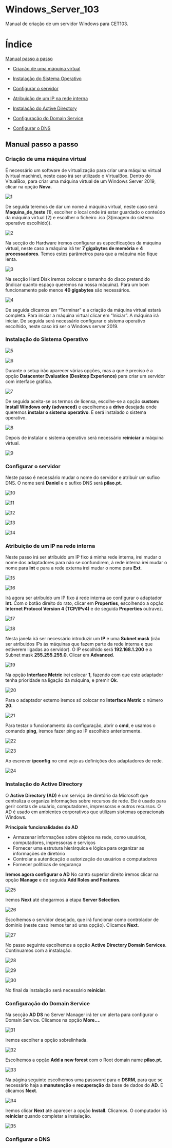 # Windows_Server_103
Manual de criação de um servidor Windows para CET103.
# Índice
[Manual passo a passo](#manual-passo-a-passo)

- [Criação de uma máquina virtual](#criação-de-uma-máquina-virtual)

- [Instalação do Sistema Operativo](#instalação-do-sistema-operativo)

- [Configurar o servidor](#configurar-o-servidor)

- [Atribuição de um IP na rede interna](#atribuição-de-um-ip-na-rede-interna)

- [Instalação do Active Directory](#instalação-do-active-directory)

- [Configuração do Domain Service](#configuração-do-domain-service)

- [Configurar o DNS](#configurar-o-dns)

## Manual passo a passo
### Criação de uma máquina virtual
É necessário um software de virtualização para criar uma máquina virtual (virtual machine), neste caso irá ser utilizado o VirtualBox.
Dentro do VitualBox, para criar uma máquina virtual de um Windows Server 2019, clicar na opção **Nova**.

![1](https://github.com/user-attachments/assets/f40f3819-7004-4148-88dc-5de90f4ec8a5)

De seguida teremos de dar um nome á máquina virtual, neste caso será **Maquina_de_teste** (1), escolher o local onde irá estar guardado o conteúdo da máquina virtual (2) e escolher o ficheiro .iso (3(imagem do sistema operativo escolhido)).

![2](https://github.com/user-attachments/assets/f4a731ac-4c74-454c-bc79-747efa0f25d0)

Na secção do Hardware iremos configurar as especificações da máquina virtual, neste caso a máquina irá ter **7 gigabytes de memória** e **4 processadores**. Temos estes parâmetros para que a máquina não fique lenta.

![3](https://github.com/user-attachments/assets/e149f818-20b6-4740-93a4-35f699444995)

Na secção Hard Disk iremos colocar o tamanho do disco pretendido (indicar quanto espaço queremos na nossa máquina). Para um bom funcionamento pelo menos **40 gigabytes** são necessários.

![4](https://github.com/user-attachments/assets/a3d36591-a80d-4adb-a226-a2cca9193a3b)

De seguida clicamos em “Terminar” e a criação da máquina virtual estará completa.
Para iniciar a máquina virtual clicar em “Iniciar”. A máquina irá iniciar.
De seguida será necessário configurar o sistema operativo escolhido, neste caso irá ser o Windows server 2019.

### Instalação do Sistema Operativo

![5](https://github.com/user-attachments/assets/5a7485cc-a5c5-4e4b-a0e4-7ff99b9f3d53)

![6](https://github.com/user-attachments/assets/a4556d2d-5ca4-44b2-a995-8cad3fe4cbdf)

Durante o setup irão aparecer várias opções, mas a que é preciso é a opção **Datacenter Evaluation (Desktop Experience)** para criar um servidor com interface gráfica.

![7](https://github.com/user-attachments/assets/4c39ec05-0a30-4b04-99ca-a912e903d957)

De seguida aceita-se os termos de licensa, escolhe-se a opção **custom: Install Windows only (advanced)** e escolhemos a **drive** desejada onde queremos **instalar o sistema operativo**. E será instalado o sistema operativo.

![8](https://github.com/user-attachments/assets/be731e0d-1ee3-4016-8c4c-f0ab6f25670e)

Depois de instalar o sistema operativo será necessário **reiniciar** a máquina virtual.

![9](https://github.com/user-attachments/assets/4718da7e-069d-4468-8e5a-4a84d2c1955b)

### Configurar o servidor

Neste passo é necessário mudar o nome do servidor e atribuir um sufixo DNS.
O nome será **Daniel** e o sufixo DNS será **pilao.pt**.

![10](https://github.com/user-attachments/assets/216589ba-c71c-43c9-84f6-2176b58775a4)

![11](https://github.com/user-attachments/assets/75e7985e-9c61-40c7-acef-735303f114f7)

![12](https://github.com/user-attachments/assets/1065b87b-397c-4610-b9ff-5fd25c2ca337)

![13](https://github.com/user-attachments/assets/6bad2a71-018b-43ac-8808-40f6c1a3b393)

![14](https://github.com/user-attachments/assets/ee0f850e-ae2f-429b-83bb-ff38233224d2)

### Atribuição de um IP na rede interna

Neste passo irá ser atribuído um IP fixo á minha rede interna, irei mudar o nome dos adaptadores para não se confundirem, á rede interna irei mudar o nome para **Int** e para a rede externa irei mudar o nome para **Ext**.

![15](https://github.com/user-attachments/assets/a3e838af-cd4c-40c5-9adb-b462e8bdcf41)

![16](https://github.com/user-attachments/assets/1c2f7a57-a302-40e3-8792-ac19b0f457a3)

Irá agora ser atribuído um IP fixo á rede interna ao configurar o adaptador **Int**.
Com o botão direito do rato, clicar em **Properties**, escolhendo a opção **Internet Protocol Version 4 (TCP/IPv4)** e de seguida **Properties** outravez.

![17](https://github.com/user-attachments/assets/f3689f2a-66ac-4ee2-a88a-f8fe17821a2a)

![18](https://github.com/user-attachments/assets/19f663e5-e9ad-4724-b9e3-bf4f1aa285be)

Nesta janela irá ser necessário introduzir um **IP** e uma **Subnet mask** (irão ser atribuidos IPs ás máquinas que fazem parte da rede interna e que estiverem ligadas ao servidor).
O IP escolhido será **192.168.1.200** e a Subnet mask **255.255.255.0**. Clicar em **Advanced**.

![19](https://github.com/user-attachments/assets/2ef73984-f03e-4dc7-b855-7d32c1a65af4)

Na opção **Interface Metric** irei colocar **1**, fazendo com que este adaptador tenha prioridade na ligação da máquina, e premir **Ok**.

![20](https://github.com/user-attachments/assets/ee1092de-755f-42fb-9a44-a492cca3be13)

Para o adaptador externo iremos só colocar no **Interface Metric** o número **20**.

![21](https://github.com/user-attachments/assets/38c5061f-32a8-4c1b-a826-229942e40e0c)

Para testar o funcionamento da configuração, abrir o **cmd**, e usamos o comando **ping**, iremos fazer ping ao IP escolhido anteriormente.

![22](https://github.com/user-attachments/assets/6f8be303-8a6a-439b-9f5f-49be19599818)

![23](https://github.com/user-attachments/assets/4d244562-0dcb-4e07-aa6a-c19bb4b15b50)

Ao escrever **ipconfig** no cmd vejo as definições dos adaptadores de rede.

![24](https://github.com/user-attachments/assets/ecaeaed8-1730-42af-946c-a665d8a65cdb)

### Instalação do Active Directory

O **Active Directory (AD)** é um serviço de diretório da Microsoft que centraliza e organiza informações sobre recursos de rede. Ele é usado para gerir contas de usuário, computadores, impressoras e outros recursos. 
O AD é usado em ambientes corporativos que utilizam sistemas operacionais Windows. 

**Principais funcionalidades do AD**
- Armazenar informações sobre objetos na rede, como usuários, computadores, impressoras e serviços
- Fornecer uma estrutura hierárquica e lógica para organizar as informações de diretório
- Controlar a autenticação e autorização de usuários e computadores
- Fornecer políticas de segurança

**Iremos agora configurar o AD**
No canto superior direito iremos clicar na opção **Manage** e de seguida **Add Roles and Features**.

![25](https://github.com/user-attachments/assets/24949837-75dd-40e0-8a60-01aa546b3298)

Iremos **Next** até chegarmos á etapa **Server Selection**.

![26](https://github.com/user-attachments/assets/cbb98f06-ec80-4667-9bd8-1b89a62b227c)

Escolhemos o servidor desejado, que irá funcionar como controlador de dominio (neste caso iremos ter só uma opção). Clicamos **Next**.

![27](https://github.com/user-attachments/assets/422a0a36-1b94-4bf7-9458-01ce4f271d28)

No passo seguinte escolhemos a opção **Active Directory Domain Services**. Continuamos com a instalação.

![28](https://github.com/user-attachments/assets/6e18a948-fbeb-4abc-bcae-fb634e4e2dc2)

![29](https://github.com/user-attachments/assets/1a76edbb-57bc-4144-82d9-0ec74d346d32)

![30](https://github.com/user-attachments/assets/3978a1ab-83ec-4d45-ab8f-13937189f7f7)

No final da instalação será necessário **reiniciar**.

### Configuração do Domain Service

Na secção **AD DS** no Server Manager irá ter um alerta para configurar o Domain Service. Clicamos na opção **More...**.

![31](https://github.com/user-attachments/assets/cf7d010e-ecb9-47dd-9626-493592ddea9d)

Iremos escolher a opção sobrelinhada.

![32](https://github.com/user-attachments/assets/d1652574-74e3-458d-bcc5-c35f188fad61)

Escolhemos a opção **Add a new forest** com o Root domain name **pilao.pt**.

![33](https://github.com/user-attachments/assets/e774bccd-c211-4b87-a4e8-ec7e8989a149)

Na página seguinte escolhemos uma password para o **DSRM**, para que se necessário haja a **manutenção** e **recuperação** da base de dados do **AD**. E clicamos **Next**.

![34](https://github.com/user-attachments/assets/4169580e-90da-489d-83aa-e2adac2351a8)

Iremos clicar **Next** até aparecer a opção **Install**. Clicamos.
O computador irá **reiniciar** quando completar a instalação.

![35](https://github.com/user-attachments/assets/aba00bba-5141-4cbb-a1c3-2539b8375cb1)

### Configurar o DNS

